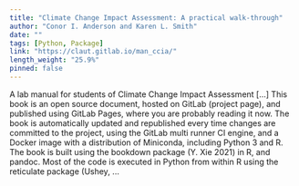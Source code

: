 ```yaml
---
title: "Climate Change Impact Assessment: A practical walk-through"
author: "Conor I. Anderson and Karen L. Smith"
date: ""
tags: [Python, Package]
link: "https://claut.gitlab.io/man_ccia/"
length_weight: "25.9%"
pinned: false
---
```


A lab manual for students of Climate Change Impact Assessment [...] This book is an open source document, hosted on GitLab (project page), and published using GitLab Pages, where you are probably reading it now. The book is automatically updated and republished every time changes are committed to the project, using the GitLab multi runner CI engine, and a Docker image with a distribution of Miniconda, including Python 3 and R. The book is built using the bookdown package (Y. Xie 2021) in R, and pandoc. Most of the code is executed in Python from within R using the reticulate package (Ushey, ...
